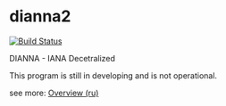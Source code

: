 dianna2
=======
[![Build Status](https://travis-ci.org/denizzzka/dianna2.svg)](https://travis-ci.org/denizzzka/dianna2)

DIANNA - IANA Decetralized

This program is still in developing and is not operational.

see more: [Overview (ru)](https://github.com/denizzzka/dianna2/wiki/Overview-(ru))
